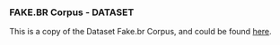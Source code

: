 ### FAKE.BR Corpus - DATASET

This is a copy of the Dataset Fake.br Corpus, and could be found [here](https://github.com/roneysco/Fake.br-Corpus).
